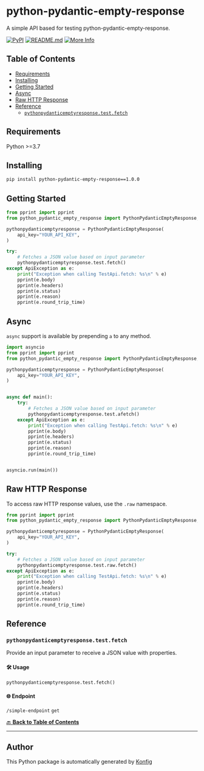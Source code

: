 # python-pydantic-empty-response<a id="python-pydantic-empty-response"></a>

A simple API based for testing python-pydantic-empty-response.


[![PyPI](https://img.shields.io/badge/PyPI-v1.0.0-blue)](https://pypi.org/project/python-pydantic-empty-response/1.0.0)
[![README.md](https://img.shields.io/badge/README-Click%20Here-green)](https://github.com/konfig-dev/konfig/tree/main/python#readme)
[![More Info](https://img.shields.io/badge/More%20Info-Click%20Here-orange)](http://example.com/support)

## Table of Contents<a id="table-of-contents"></a>

<!-- toc -->

- [Requirements](#requirements)
- [Installing](#installing)
- [Getting Started](#getting-started)
- [Async](#async)
- [Raw HTTP Response](#raw-http-response)
- [Reference](#reference)
  * [`pythonpydanticemptyresponse.test.fetch`](#pythonpydanticemptyresponsetestfetch)

<!-- tocstop -->

## Requirements<a id="requirements"></a>

Python >=3.7

## Installing<a id="installing"></a>

```sh
pip install python-pydantic-empty-response==1.0.0
```

## Getting Started<a id="getting-started"></a>

```python
from pprint import pprint
from python_pydantic_empty_response import PythonPydanticEmptyResponse, ApiException

pythonpydanticemptyresponse = PythonPydanticEmptyResponse(
    api_key="YOUR_API_KEY",
)

try:
    # Fetches a JSON value based on input parameter
    pythonpydanticemptyresponse.test.fetch()
except ApiException as e:
    print("Exception when calling TestApi.fetch: %s\n" % e)
    pprint(e.body)
    pprint(e.headers)
    pprint(e.status)
    pprint(e.reason)
    pprint(e.round_trip_time)
```

## Async<a id="async"></a>

`async` support is available by prepending `a` to any method.

```python
import asyncio
from pprint import pprint
from python_pydantic_empty_response import PythonPydanticEmptyResponse, ApiException

pythonpydanticemptyresponse = PythonPydanticEmptyResponse(
    api_key="YOUR_API_KEY",
)


async def main():
    try:
        # Fetches a JSON value based on input parameter
        pythonpydanticemptyresponse.test.afetch()
    except ApiException as e:
        print("Exception when calling TestApi.fetch: %s\n" % e)
        pprint(e.body)
        pprint(e.headers)
        pprint(e.status)
        pprint(e.reason)
        pprint(e.round_trip_time)


asyncio.run(main())
```

## Raw HTTP Response<a id="raw-http-response"></a>

To access raw HTTP response values, use the `.raw` namespace.

```python
from pprint import pprint
from python_pydantic_empty_response import PythonPydanticEmptyResponse, ApiException

pythonpydanticemptyresponse = PythonPydanticEmptyResponse(
    api_key="YOUR_API_KEY",
)

try:
    # Fetches a JSON value based on input parameter
    pythonpydanticemptyresponse.test.raw.fetch()
except ApiException as e:
    print("Exception when calling TestApi.fetch: %s\n" % e)
    pprint(e.body)
    pprint(e.headers)
    pprint(e.status)
    pprint(e.reason)
    pprint(e.round_trip_time)
```


## Reference<a id="reference"></a>
### `pythonpydanticemptyresponse.test.fetch`<a id="pythonpydanticemptyresponsetestfetch"></a>

Provide an input parameter to receive a JSON value with properties.

#### 🛠️ Usage<a id="🛠️-usage"></a>

```python
pythonpydanticemptyresponse.test.fetch()
```

#### 🌐 Endpoint<a id="🌐-endpoint"></a>

`/simple-endpoint` `get`

[🔙 **Back to Table of Contents**](#table-of-contents)

---


## Author<a id="author"></a>
This Python package is automatically generated by [Konfig](https://konfigthis.com)
